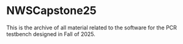 # NWSCapstone25
This is the archive of all material related to the software for the PCR testbench designed in Fall of 2025.
